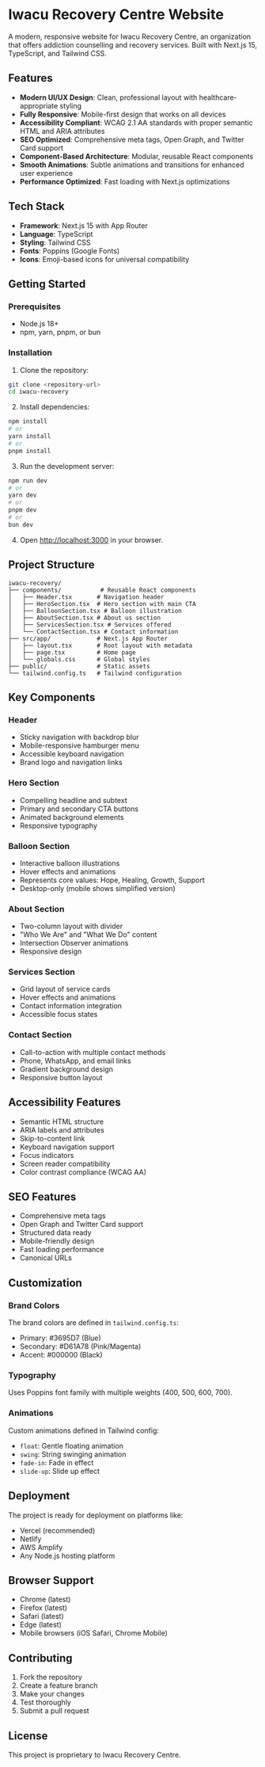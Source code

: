 # Iwacu Recovery Centre Website

A modern, responsive website for Iwacu Recovery Centre, an organization that offers addiction counselling and recovery services. Built with Next.js 15, TypeScript, and Tailwind CSS.

## Features

- **Modern UI/UX Design**: Clean, professional layout with healthcare-appropriate styling
- **Fully Responsive**: Mobile-first design that works on all devices
- **Accessibility Compliant**: WCAG 2.1 AA standards with proper semantic HTML and ARIA attributes
- **SEO Optimized**: Comprehensive meta tags, Open Graph, and Twitter Card support
- **Component-Based Architecture**: Modular, reusable React components
- **Smooth Animations**: Subtle animations and transitions for enhanced user experience
- **Performance Optimized**: Fast loading with Next.js optimizations

## Tech Stack

- **Framework**: Next.js 15 with App Router
- **Language**: TypeScript
- **Styling**: Tailwind CSS
- **Fonts**: Poppins (Google Fonts)
- **Icons**: Emoji-based icons for universal compatibility

## Getting Started

### Prerequisites

- Node.js 18+ 
- npm, yarn, pnpm, or bun

### Installation

1. Clone the repository:
```bash
git clone <repository-url>
cd iwacu-recovery
```

2. Install dependencies:
```bash
npm install
# or
yarn install
# or
pnpm install
```

3. Run the development server:
```bash
npm run dev
# or
yarn dev
# or
pnpm dev
# or
bun dev
```

4. Open [http://localhost:3000](http://localhost:3000) in your browser.

## Project Structure

```
iwacu-recovery/
├── components/           # Reusable React components
│   ├── Header.tsx       # Navigation header
│   ├── HeroSection.tsx  # Hero section with main CTA
│   ├── BalloonSection.tsx # Balloon illustration
│   ├── AboutSection.tsx # About us section
│   ├── ServicesSection.tsx # Services offered
│   └── ContactSection.tsx # Contact information
├── src/app/             # Next.js App Router
│   ├── layout.tsx       # Root layout with metadata
│   ├── page.tsx         # Home page
│   └── globals.css      # Global styles
├── public/              # Static assets
└── tailwind.config.ts   # Tailwind configuration
```

## Key Components

### Header
- Sticky navigation with backdrop blur
- Mobile-responsive hamburger menu
- Accessible keyboard navigation
- Brand logo and navigation links

### Hero Section
- Compelling headline and subtext
- Primary and secondary CTA buttons
- Animated background elements
- Responsive typography

### Balloon Section
- Interactive balloon illustrations
- Hover effects and animations
- Represents core values: Hope, Healing, Growth, Support
- Desktop-only (mobile shows simplified version)

### About Section
- Two-column layout with divider
- "Who We Are" and "What We Do" content
- Intersection Observer animations
- Responsive design

### Services Section
- Grid layout of service cards
- Hover effects and animations
- Contact information integration
- Accessible focus states

### Contact Section
- Call-to-action with multiple contact methods
- Phone, WhatsApp, and email links
- Gradient background design
- Responsive button layout

## Accessibility Features

- Semantic HTML structure
- ARIA labels and attributes
- Skip-to-content link
- Keyboard navigation support
- Focus indicators
- Screen reader compatibility
- Color contrast compliance (WCAG AA)

## SEO Features

- Comprehensive meta tags
- Open Graph and Twitter Card support
- Structured data ready
- Mobile-friendly design
- Fast loading performance
- Canonical URLs

## Customization

### Brand Colors
The brand colors are defined in `tailwind.config.ts`:
- Primary: #3695D7 (Blue)
- Secondary: #D61A78 (Pink/Magenta)
- Accent: #000000 (Black)

### Typography
Uses Poppins font family with multiple weights (400, 500, 600, 700).

### Animations
Custom animations defined in Tailwind config:
- `float`: Gentle floating animation
- `swing`: String swinging animation
- `fade-in`: Fade in effect
- `slide-up`: Slide up effect

## Deployment

The project is ready for deployment on platforms like:
- Vercel (recommended)
- Netlify
- AWS Amplify
- Any Node.js hosting platform

## Browser Support

- Chrome (latest)
- Firefox (latest)
- Safari (latest)
- Edge (latest)
- Mobile browsers (iOS Safari, Chrome Mobile)

## Contributing

1. Fork the repository
2. Create a feature branch
3. Make your changes
4. Test thoroughly
5. Submit a pull request

## License

This project is proprietary to Iwacu Recovery Centre.